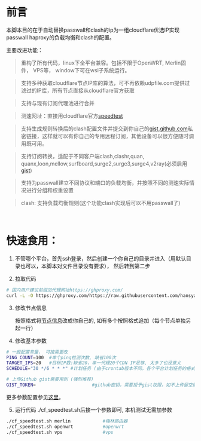 # 前言

本脚本目的在于自动替换passwall和clash的ip为一组cloudflare优选IP实现passwall haproxy的负载均衡和clash的配置。

主要改进功能：
>重构了所有代码，linux下全平台兼容。包括不限于OpenWRT, Merlin固件， VPS等， window下可在wsl子系统运行。

>支持多种获取cloudflare节点IP库的算法，可不再依赖udpfile.com提供过滤过的IP库，所有节点直接从cloudflare官方获取

>支持与现有订阅代理池进行合并

>测速网址：直接用cloudflare官方[speedtest](https://speed.cloudflare.com)

>支持生成规则转换后的clash配置文件并提交到你自己的[gist.github.com](https://gist.github.com)私密链接，这样就可以有你自己的专用远程订阅，其他设备可以很方便随时调用既可用。

>支持订阅转换，适配于不同客户端clash,clashr,quan, quanx,loon,mellow,surfboard,surge2,surge3,surge4,v2ray(必须启用[gist](https://gist.github.com))

>支持为passwall建立不同协议和端口的负载均衡，并按照不同的测速实际情况进行分组和权重设置

>clash: 支持负载均衡规则(这个功能clash实现后可以不用passwall了)


<br>

# 快速食用：

1. 不管哪个平台，首先ssh登录，然后创建一个你自己的目录并进入（用默认目录也可以，本脚本对文件目录没有要求）， 然后转到第二步


2. 拉取代码

```bash
# 国内用户建议前缀加代理网址https://ghproxy.com/
curl -L -O https://ghproxy.com/https://raw.githubusercontent.com/hansyao/breakwall/master/cf_speedtest.sh

```

3. 修改节点信息

    按照格式将[节点信息](../../blob/master/cf_speedtest.sh#L70)改成你自己的, 如有多个按照格式追加（每个节点单独另起一行）

4. 修改基本参数

```bash
# 一般配置常量， 可按需更改
PING_COUNT=100	#单个ping检测次数, 缺省100次
TARGET_IPS=20	#目标IP数:缺省20，单一代理20个CDN IP足够, 太多了也没意义
SCHEDULE="30 */6 * * *"	#计划任务 (由于crontab版本不同，各个平台计划任务的格式可能会稍有差异，按实际情况填写)

# 上传Github gist需要用到 (强烈推荐)
GIST_TOKEN=						#github密钥，需要授予gist权限，如不上传留空即可

```

更多参数配置参见[这里](../../blob/master/cf_speedtest.sh#L3-L46)。

5. 运行代码
./cf_speedtest.sh后接一个参数即可, 本机测试无需加参数
```bash
./cf_speedtest.sh merlin            #梅林路由器 
./cf_speedtest.sh openwrt           #openwrt
./cf_speedtest.sh vps               #vps

```



